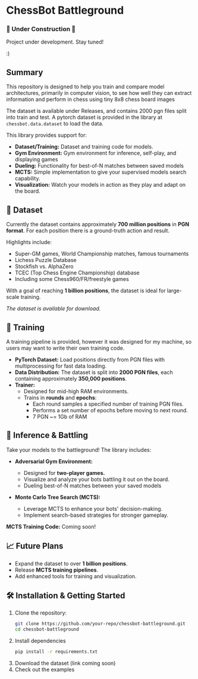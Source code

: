 # ChessBot Battleground

### 🚧 Under Construction 🚧

Project under development. Stay tuned!

:)

##  Summary

This repository is designed to help you train and compare model architectures, primarily in computer vision, to see how well they can extract information and perform in chess using tiny 8x8 chess board images

The dataset is available under Releases, and contains 2000 pgn files split into train and test. A pytorch dataset is provided in the library at `chessbot.data.dataset` to load the data. 

This library provides support for:

- **Dataset/Training:** Dataset and training code for models.
- **Gym Environment:** Gym environment for inference, self-play, and displaying games
- **Dueling:** Functionality for best-of-N matches between saved models
- **MCTS:** Simple implementation to give your supervised models search capability.
- **Visualization:** Watch your models in action as they play and adapt on the board.


## 📂 Dataset

Currently the dataset contains approximately **700 million positions** in **PGN format**. For each position there is a ground-truth action and result.

Highlights include:

- Super-GM games, World Championship matches, famous tournaments
- Lichess Puzzle Database
- Stockfish vs. AlphaZero
- TCEC (Top Chess Engine Championship) database
- Including some Chess960/FR/freestyle games

With a goal of reaching **1 billion positions**, the dataset is ideal for large-scale training. 

*The dataset is available for download.*  


## 🧠 Training

A training pipeline is provided, however it was designed for my machine, so users may want to write their own training code.

- **PyTorch Dataset:** Load positions directly from PGN files with multiprocessing for fast data loading.
- **Data Distribution:** The dataset is split into **2000 PGN files**, each containing approximately **350,000 positions**.
- **Trainer:**  
   - Designed for mid-high RAM environments.  
   - Trains in **rounds** and **epochs**:  
     - Each round samples a specified number of training PGN files.  
     - Performs a set number of epochs before moving to next round.
     - 7 PGN ~= 1Gb of RAM


## 🤖 Inference & Battling

Take your models to the battleground! The library includes:

- **Adversarial Gym Environment:**  
  - Designed for **two-player games.**  
  - Visualize and analyze your bots battling it out on the board.
  - Dueling best-of-N matches between your saved models
  
- **Monte Carlo Tree Search (MCTS):**  
  - Leverage MCTS to enhance your bots' decision-making.  
  - Implement search-based strategies for stronger gameplay.  

**MCTS Training Code:** Coming soon!


## 📈 Future Plans

- Expand the dataset to over **1 billion positions**.  
- Release **MCTS training pipelines**.  
- Add enhanced tools for training and visualization.



## 🛠 Installation & Getting Started

1. Clone the repository:  
   ```bash
   git clone https://github.com/your-repo/chessbot-battleground.git
   cd chessbot-battleground
2. Install dependencies
    ```bash
    pip install -r requirements.txt
3. Download the dataset (link coming soon)
4. Check out the examples 
